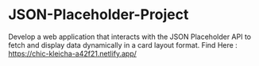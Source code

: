 # JSON-Placeholder-Project
Develop a web application that interacts with the JSON Placeholder API to fetch and display data dynamically in a card layout format. Find Here : https://chic-kleicha-a42f21.netlify.app/
